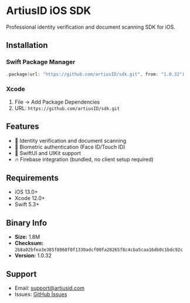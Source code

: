 # ArtiusID iOS SDK

Professional identity verification and document scanning SDK for iOS.

## Installation

### Swift Package Manager
```swift
.package(url: "https://github.com/artiusID/sdk.git", from: "1.0.32")
```

### Xcode
1. File → Add Package Dependencies
2. URL: `https://github.com/artiusID/sdk.git`

## Features

- 📱 Identity verification and document scanning
- 🔐 Biometric authentication (Face ID/Touch ID)
- 🎨 SwiftUI and UIKit support
- 🔥 Firebase integration (bundled, no client setup required)

## Requirements

- iOS 13.0+
- Xcode 12.0+
- Swift 5.3+

## Binary Info

- **Size:** 1.8M
- **Checksum:** `2b8a02bfea3e385f8068f0f1330adcf00fa28265f8c4cba5caa16db0c1bdc92c`
- **Version:** 1.0.32

## Support

- Email: support@artiusid.com
- Issues: [GitHub Issues](https://github.com/artiusID/sdk/issues)
